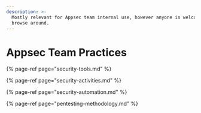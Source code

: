 ```yaml
---
description: >-
  Mostly relevant for Appsec team internal use, however anyone is welcome to
  browse around.
---
```


# Appsec Team Practices

{% page-ref page="security-tools.md" %}

{% page-ref page="security-activities.md" %}

{% page-ref page="security-automation.md" %}

{% page-ref page="pentesting-methodology.md" %}



